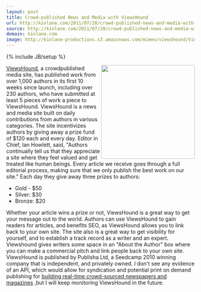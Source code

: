 ```yaml
---
layout: post
title: Crowd-published News and Media with ViewsHound
url: http://kinlane.com/2011/07/20/crowd-published-news-and-media-with-viewshound/
source: http://kinlane.com/2011/07/20/crowd-published-news-and-media-with-viewshound/
domain: kinlane.com
image: http://kinlane-productions.s3.amazonaws.com/mimeo/viewshound/ViewsHound-Logo.png
---
```

{% include JB/setup %}

<p>
     <a title="ViewsHound" href="http://www.viewshound.com/"><img class="c1" src="http://kinlane-productions.s3.amazonaws.com/mimeo/viewshound/ViewsHound-Logo.png" alt="" width="250" align="right" /></a><a title="ViewsHound" href="http://www.viewshound.com/">ViewsHound</a>, a crowdpublished media site, has published work from over 1,000 authors in its first 10 weeks since launch, including over 230 authors, who have submitted at least 5 pieces of work a piece to ViewsHound. ViewsHound is a news and media site built on daily contributions from authors in various categories. The site incentivizes authors by giving away a prize fund of $120 each and every day. Editor in Chief, Ian Howlett, said, "Authors continually tell us that they appreciate a site where they feel valued and get treated like human beings. Every article we receive goes through a full editorial process, making sure that we only publish the best work on our site." Each day they give away three prizes to authors:
</p>
<ul class="blue">
     <li>Gold - $50
     </li>
     <li>Silver: $30
     </li>
     <li>Bronze: $20
     </li>
</ul>
<p>
     Whether your article wins a prize or not, ViewsHound is a great way to get your message out to the world. Authors can use ViewsHound to gain readers for articles, and benefits SEO, as ViewsHound allows you to link back to your own site. The site also is a great way to get visibility for yourself, and to establish a track record as a writer and an expert. Viewshound gives writers some space in an "About the Author" box where you can make a commercial pitch and link people back to your own site. ViewsHound is published by Publisha Ltd, a Seedcamp 2010 winning company that is independent, and privately owned. I don't see any evidence of an API, which would allow for syndication and potential print on demand publishing for <a title="real-time crowd-sourced newspapers and magazines" href="http://developer.mimeo.com/blog/blog_detail.php?ID=158">building real-time crowd-sourced newspapers and magazines</a> ,but I will keep monitoring ViewsHound in the future.
</p>